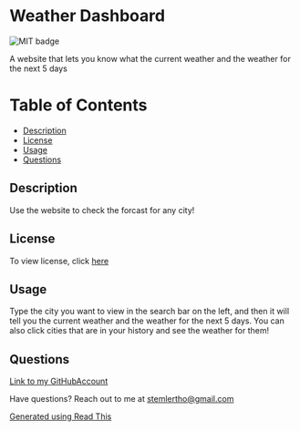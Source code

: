 # Weather Dashboard

![MIT badge](https://img.shields.io/badge/license-MIT-green)

A website that lets you know what the current weather and the weather for the next 5 days

# Table of Contents
 - [Description](#Description)
 - [License](#License)
 - [Usage](#Usage)
 - [Questions](#Questions)

## Description

Use the website to check the forcast for any city!

## License

To view license, click [here](LICENSE)

## Usage
            
Type the city you want to view in the search bar on the left, and then it will tell you the current weather and the weather for the next 5 days. You can also click cities that are in your history and see the weather for them!

## Questions
            
[Link to my GitHubAccount](https://github.com/occultparrot)

Have questions? Reach out to me at stemlertho@gmail.com

[Generated using Read This](https://github.com/OccultParrot/read-this)
